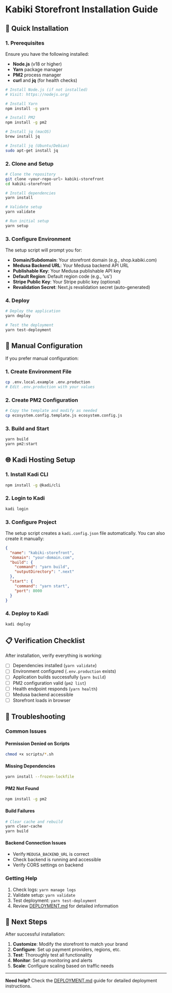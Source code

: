 # Kabiki Storefront Installation Guide

## 🚀 Quick Installation

### 1. Prerequisites
Ensure you have the following installed:
- **Node.js** (v18 or higher)
- **Yarn** package manager
- **PM2** process manager
- **curl** and **jq** (for health checks)

```bash
# Install Node.js (if not installed)
# Visit: https://nodejs.org/

# Install Yarn
npm install -g yarn

# Install PM2
npm install -g pm2

# Install jq (macOS)
brew install jq

# Install jq (Ubuntu/Debian)
sudo apt-get install jq
```

### 2. Clone and Setup
```bash
# Clone the repository
git clone <your-repo-url> kabiki-storefront
cd kabiki-storefront

# Install dependencies
yarn install

# Validate setup
yarn validate

# Run initial setup
yarn setup
```

### 3. Configure Environment
The setup script will prompt you for:

- **Domain/Subdomain**: Your storefront domain (e.g., shop.kabiki.com)
- **Medusa Backend URL**: Your Medusa backend API URL
- **Publishable Key**: Your Medusa publishable API key
- **Default Region**: Default region code (e.g., 'us')
- **Stripe Public Key**: Your Stripe public key (optional)
- **Revalidation Secret**: Next.js revalidation secret (auto-generated)

### 4. Deploy
```bash
# Deploy the application
yarn deploy

# Test the deployment
yarn test-deployment
```

## 🔧 Manual Configuration

If you prefer manual configuration:

### 1. Create Environment File
```bash
cp .env.local.example .env.production
# Edit .env.production with your values
```

### 2. Create PM2 Configuration
```bash
# Copy the template and modify as needed
cp ecosystem.config.template.js ecosystem.config.js
```

### 3. Build and Start
```bash
yarn build
yarn pm2:start
```

## 🌐 Kadi Hosting Setup

### 1. Install Kadi CLI
```bash
npm install -g @kadi/cli
```

### 2. Login to Kadi
```bash
kadi login
```

### 3. Configure Project
The setup script creates a `kadi.config.json` file automatically. You can also create it manually:

```json
{
  "name": "kabiki-storefront",
  "domain": "your-domain.com",
  "build": {
    "command": "yarn build",
    "outputDirectory": ".next"
  },
  "start": {
    "command": "yarn start",
    "port": 8000
  }
}
```

### 4. Deploy to Kadi
```bash
kadi deploy
```

## 📋 Verification Checklist

After installation, verify everything is working:

- [ ] Dependencies installed (`yarn validate`)
- [ ] Environment configured (`.env.production` exists)
- [ ] Application builds successfully (`yarn build`)
- [ ] PM2 configuration valid (`pm2 list`)
- [ ] Health endpoint responds (`yarn health`)
- [ ] Medusa backend accessible
- [ ] Storefront loads in browser

## 🚨 Troubleshooting

### Common Issues

#### Permission Denied on Scripts
```bash
chmod +x scripts/*.sh
```

#### Missing Dependencies
```bash
yarn install --frozen-lockfile
```

#### PM2 Not Found
```bash
npm install -g pm2
```

#### Build Failures
```bash
# Clear cache and rebuild
yarn clear-cache
yarn build
```

#### Backend Connection Issues
- Verify `MEDUSA_BACKEND_URL` is correct
- Check backend is running and accessible
- Verify CORS settings on backend

### Getting Help

1. Check logs: `yarn manage logs`
2. Validate setup: `yarn validate`
3. Test deployment: `yarn test-deployment`
4. Review [DEPLOYMENT.md](./DEPLOYMENT.md) for detailed information

## 🎯 Next Steps

After successful installation:

1. **Customize**: Modify the storefront to match your brand
2. **Configure**: Set up payment providers, regions, etc.
3. **Test**: Thoroughly test all functionality
4. **Monitor**: Set up monitoring and alerts
5. **Scale**: Configure scaling based on traffic needs

---

**Need help?** Check the [DEPLOYMENT.md](./DEPLOYMENT.md) guide for detailed deployment instructions.